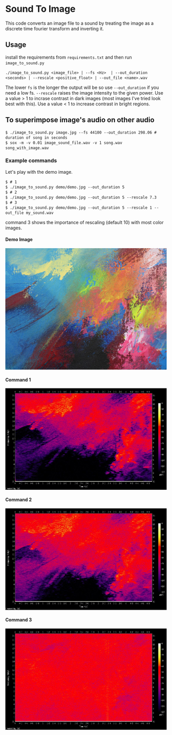 # Sound To Image

This code converts an image file to a sound by treating the image as a discrete time fourier transform and inverting it.

## Usage

install the requirements from `requirements.txt` and then run `image_to_sound.py`

```shell
./image_to_sound.py <image_file> | --fs <Hz>  | --out_duration <seconds> | --rescale <positive_float> | --out_file <name>.wav
```

The lower `fs` is the longer the output will be so use `--out_duration` if you need a low fs.
`--rescale` raises the image intensity to the given power.
Use a value > 1 to incrase contrast in dark images (most images I've tried look best with this).
Use a value < 1 to increase contrast in bright regions.

## To superimpose image's audio on other audio
```shell
$ ./image_to_sound.py image.jpg --fs 44100 --out_duration 298.06 # duration of song in seconds
$ sox -m -v 0.01 image_sound_file.wav -v 1 song.wav song_with_image.wav
```

### Example commands 

Let's play with the demo image.

```
$ # 1
$ ./image_to_sound.py demo/demo.jpg --out_duration 5
$ # 2
$ ./image_to_sound.py demo/demo.jpg --out_duration 5 --rescale 7.3
$ # 3
$ ./image_to_sound.py demo/demo.jpg --out_duration 5 --rescale 1 --out_file my_sound.wav
```

command 3 shows the importance of rescaling (default 10) with most color images.
#### Demo Image
![Demo Image](demo/demo.jpg)

#### Command 1
![Command 1](demo/demo_1.jpg)

#### Command 2
![Command 2](demo/demo_2.jpg)

#### Command 3
![Command 3](demo/demo_3.jpg)
